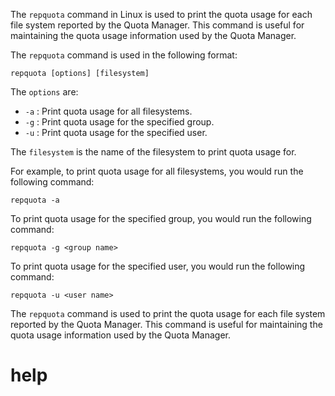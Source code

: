 The `repquota` command in Linux is used to print the quota usage for each file system reported by the Quota Manager. This command is useful for maintaining the quota usage information used by the Quota Manager.

The `repquota` command is used in the following format:

```
repquota [options] [filesystem]
```

The `options` are:

* `-a` : Print quota usage for all filesystems.
* `-g` : Print quota usage for the specified group.
* `-u` : Print quota usage for the specified user.

The `filesystem` is the name of the filesystem to print quota usage for.

For example, to print quota usage for all filesystems, you would run the following command:

```
repquota -a
```

To print quota usage for the specified group, you would run the following command:

```
repquota -g <group name>
```

To print quota usage for the specified user, you would run the following command:

```
repquota -u <user name>
```

The `repquota` command is used to print the quota usage for each file system reported by the Quota Manager. This command is useful for maintaining the quota usage information used by the Quota Manager.



# help 

```

```
